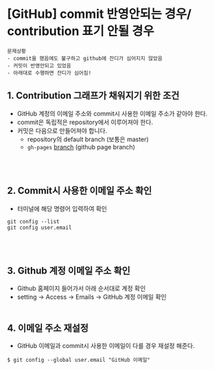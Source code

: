 [GitHub] commit 반영안되는 경우/ contribution 표기 안될 경우
=============
```
문제상황
- commit을 했음에도 불구하고 github에 잔디가 심어지지 않았음
- 커밋이 반영안되고 있었음 
- 아래대로 수행하면 잔디가 심어짐!
```

## 1. Contribution 그래프가 채워지기 위한 조건 
- GitHub 계정의 이메일 주소와 commit시 사용한 이메일 주소가 같아야 한다.
- commit은 독립적은 repository에서 이루어져야 한다.
- 커밋은 다음으로 만들어져야 합니다.
    - repository의 default branch (보통은 master)
    - `gh-pages` [branch](https://help.github.com/en/github/working-with-github-pages/about-github-pages#types-of-github-pages-sites) (github page branch)

<br/><br/>

## 2. Commit시 사용한 이메일 주소 확인 
- 터미널에 해당 명령어 입력하여 확인
```
git config --list
git config user.email
```
<br/><br/>

## 3. Github 계정 이메일 주소 확인
- Github 홈페이지 들어가서 아래 순서대로 계정 확인
- setting -> Access -> Emails -> GitHub 계정 이메일 확인 
<br/><br/>

## 4. 이메일 주소 재설정 
- GitHub 이메일과 commit시 사용한 이메일이 다를 경우 재설정 해준다. 
```
$ git config --global user.email "GitHub 이메일"
```
